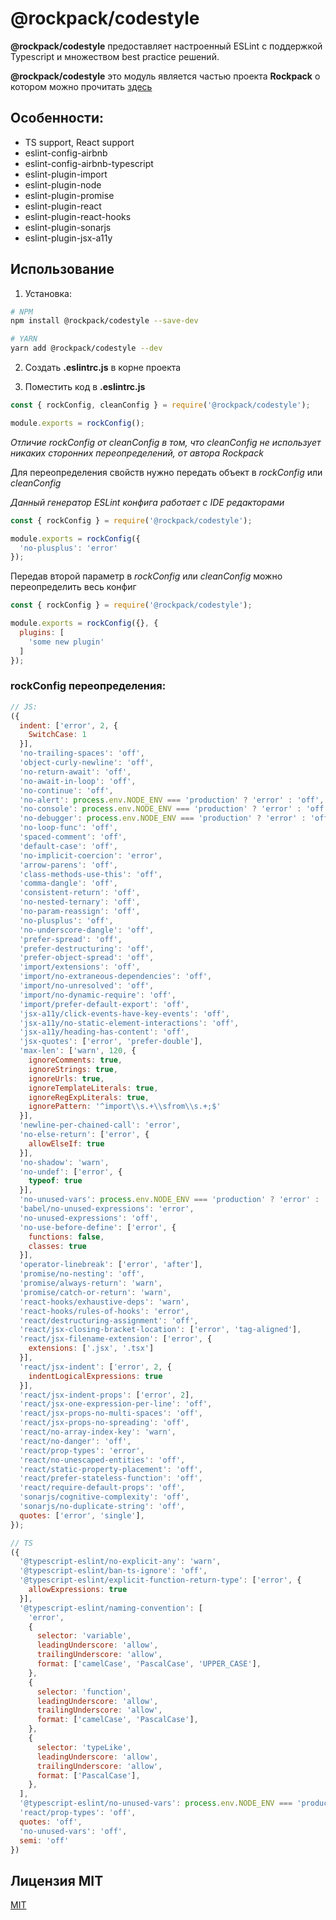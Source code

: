 # @rockpack/codestyle

**@rockpack/codestyle** предоставляет настроенный ESLint с поддержкой Typescript и множеством best practice решений.

**@rockpack/codestyle** это модуль является частью проекта **Rockpack** о котором можно прочитать <a href="https://github.com/AlexSergey/rockpack/blob/master/README.md" target="_blank">здесь</a>

## Особенности:

- TS support, React support
- eslint-config-airbnb
- eslint-config-airbnb-typescript
- eslint-plugin-import
- eslint-plugin-node
- eslint-plugin-promise
- eslint-plugin-react
- eslint-plugin-react-hooks
- eslint-plugin-sonarjs
- eslint-plugin-jsx-a11y

## Использование

1. Установка:

```sh
# NPM
npm install @rockpack/codestyle --save-dev

# YARN
yarn add @rockpack/codestyle --dev
```

2. Создать **.eslintrc.js** в корне проекта

3. Поместить код в **.eslintrc.js**

```js
const { rockConfig, cleanConfig } = require('@rockpack/codestyle');

module.exports = rockConfig();
```

*Отличие rockConfig от cleanConfig в том, что cleanConfig не использует никаких сторонних переопределений, от автора Rockpack*

Для переопределения свойств нужно передать объект в *rockConfig* или *cleanConfig*

*Данный генератор ESLint конфига работает с IDE редакторами*

```js
const { rockConfig } = require('@rockpack/codestyle');

module.exports = rockConfig({
  'no-plusplus': 'error'
});
```

Передав второй параметр в  *rockConfig* или *cleanConfig* можно переопределить весь конфиг

```js
const { rockConfig } = require('@rockpack/codestyle');

module.exports = rockConfig({}, {
  plugins: [
    'some new plugin'
  ]
});
```

### rockConfig переопределения:

```js
// JS:
({
  indent: ['error', 2, {
    SwitchCase: 1
  }],
  'no-trailing-spaces': 'off',
  'object-curly-newline': 'off',
  'no-return-await': 'off',
  'no-await-in-loop': 'off',
  'no-continue': 'off',
  'no-alert': process.env.NODE_ENV === 'production' ? 'error' : 'off',
  'no-console': process.env.NODE_ENV === 'production' ? 'error' : 'off',
  'no-debugger': process.env.NODE_ENV === 'production' ? 'error' : 'off',
  'no-loop-func': 'off',
  'spaced-comment': 'off',
  'default-case': 'off',
  'no-implicit-coercion': 'error',
  'arrow-parens': 'off',
  'class-methods-use-this': 'off',
  'comma-dangle': 'off',
  'consistent-return': 'off',
  'no-nested-ternary': 'off',
  'no-param-reassign': 'off',
  'no-plusplus': 'off',
  'no-underscore-dangle': 'off',
  'prefer-spread': 'off',
  'prefer-destructuring': 'off',
  'prefer-object-spread': 'off',
  'import/extensions': 'off',
  'import/no-extraneous-dependencies': 'off',
  'import/no-unresolved': 'off',
  'import/no-dynamic-require': 'off',
  'import/prefer-default-export': 'off',
  'jsx-a11y/click-events-have-key-events': 'off',
  'jsx-a11y/no-static-element-interactions': 'off',
  'jsx-a11y/heading-has-content': 'off',
  'jsx-quotes': ['error', 'prefer-double'],
  'max-len': ['warn', 120, {
    ignoreComments: true,
    ignoreStrings: true,
    ignoreUrls: true,
    ignoreTemplateLiterals: true,
    ignoreRegExpLiterals: true,
    ignorePattern: '^import\\s.+\\sfrom\\s.+;$'
  }],
  'newline-per-chained-call': 'error',
  'no-else-return': ['error', {
    allowElseIf: true
  }],
  'no-shadow': 'warn',
  'no-undef': ['error', {
    typeof: true
  }],
  'no-unused-vars': process.env.NODE_ENV === 'production' ? 'error' : 'off',
  'babel/no-unused-expressions': 'error',
  'no-unused-expressions': 'off',
  'no-use-before-define': ['error', {
    functions: false,
    classes: true
  }],
  'operator-linebreak': ['error', 'after'],
  'promise/no-nesting': 'off',
  'promise/always-return': 'warn',
  'promise/catch-or-return': 'warn',
  'react-hooks/exhaustive-deps': 'warn',
  'react-hooks/rules-of-hooks': 'error',
  'react/destructuring-assignment': 'off',
  'react/jsx-closing-bracket-location': ['error', 'tag-aligned'],
  'react/jsx-filename-extension': ['error', {
    extensions: ['.jsx', '.tsx']
  }],
  'react/jsx-indent': ['error', 2, {
    indentLogicalExpressions: true
  }],
  'react/jsx-indent-props': ['error', 2],
  'react/jsx-one-expression-per-line': 'off',
  'react/jsx-props-no-multi-spaces': 'off',
  'react/jsx-props-no-spreading': 'off',
  'react/no-array-index-key': 'warn',
  'react/no-danger': 'off',
  'react/prop-types': 'error',
  'react/no-unescaped-entities': 'off',
  'react/static-property-placement': 'off',
  'react/prefer-stateless-function': 'off',
  'react/require-default-props': 'off',
  'sonarjs/cognitive-complexity': 'off',
  'sonarjs/no-duplicate-string': 'off',
  quotes: ['error', 'single'],
});

// TS
({
  '@typescript-eslint/no-explicit-any': 'warn',
  '@typescript-eslint/ban-ts-ignore': 'off',
  '@typescript-eslint/explicit-function-return-type': ['error', {
    allowExpressions: true
  }],
  '@typescript-eslint/naming-convention': [
    'error',
    {
      selector: 'variable',
      leadingUnderscore: 'allow',
      trailingUnderscore: 'allow',
      format: ['camelCase', 'PascalCase', 'UPPER_CASE'],
    },
    {
      selector: 'function',
      leadingUnderscore: 'allow',
      trailingUnderscore: 'allow',
      format: ['camelCase', 'PascalCase'],
    },
    {
      selector: 'typeLike',
      leadingUnderscore: 'allow',
      trailingUnderscore: 'allow',
      format: ['PascalCase'],
    },
  ],
  '@typescript-eslint/no-unused-vars': process.env.NODE_ENV === 'production' ? 'error' : 'off',
  'react/prop-types': 'off',
  quotes: 'off',
  'no-unused-vars': 'off',
  semi: 'off'
})
```

## Лицензия MIT

<a href="https://github.com/AlexSergey/rockpack#%D0%BB%D0%B8%D1%86%D0%B5%D0%BD%D0%B7%D0%B8%D1%8F-mit" target="_blank">MIT</a>
